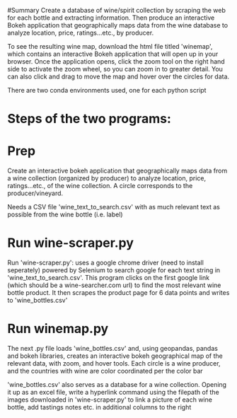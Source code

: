 #Summary
Create a database of wine/spirit collection by scraping the web for each bottle and extracting information. Then produce an interactive Bokeh application that geographically maps data from the wine database to analyze location, price, ratings...etc., by producer.

To see the resulting wine map, download the html file titled 'winemap', which contains an interactive Bokeh application that will open up in your browser. Once the application opens, click the zoom tool on the right hand side to activate the zoom wheel, so you can zoom in to greater detail. You can also click and drag to move the map and hover over the circles for data.

There are two conda environments used, one for each python script



# Steps of the two programs:

# Prep
Create an interactive bokeh application that geographically maps data from a wine collection (organized by producer) to analyze location, price, ratings...etc., of the wine collection. A circle corresponds to the producer/vineyard.

Needs a CSV file 'wine_text_to_search.csv' with as much relevant text as possible from the wine bottle (i.e. label)

# Run wine-scraper.py
Run 'wine-scraper.py': uses a google chrome driver (need to install seperately) powered by Selenium to search google for each text string in 'wine_text_to_search.csv'. This program clicks on the first google link (which should be a wine-searcher.com url) to find the most relevant wine bottle product. It then scrapes the product page for 6 data points and writes to 'wine_bottles.csv'

# Run winemap.py
The next .py file loads 'wine_bottles.csv' and, using geopandas, pandas and bokeh libraries, creates an interactive bokeh geographical map of the relevant data, with zoom, and hover tools. Each circle is a wine producer, and the countries with wine are color coordinated per the color bar

'wine_bottles.csv' also serves as a database for a wine collection. Opening it up as an excel file, write a hyperlink command using the filepath of the images downloaded in 'wine-scraper.py' to link a picture of each wine bottle, add tastings notes etc. in additional columns to the right
